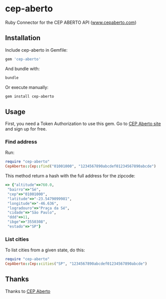# cep-aberto
Ruby Connector for the CEP ABERTO API (www.cepaberto.com)

## Installation
Include cep-aberto in Gemfile:
```ruby
gem 'cep-aberto'
```
And bundle with:
```bash
bundle 
```
Or execute manually:
```bash
gem install cep-aberto
```

## Usage
First, you need a Token Authorization to use this gem. Go to [CEP Aberto site](http://www.cepaberto.com/) and sign up for free.

### Find address
Run:
```ruby
require "cep-aberto"
CepAberto::Cep::find("01001000", "1234567890abcdef01234567890abcde")
```

This method return a hash with the full address for the zipcode:
```ruby
=> {"altitude"=>760.0,
 "bairro"=>"Sé",
 "cep"=>"01001000",
 "latitude"=>"-23.5479099981",
 "longitude"=>"-46.636",
 "logradouro"=>"Praça da Sé",
 "cidade"=>"São Paulo",
 "ddd"=>11,
 "ibge"=>"3550308",
 "estado"=>"SP"}
```

### List cities 
To list cities from a given state, do this:
```ruby
require "cep-aberto"
CepAberto::Cep::cities("SP", "1234567890abcdef01234567890abcde")
```

## Thanks

Thanks to [CEP Aberto](http://www.cepaberto.com)
